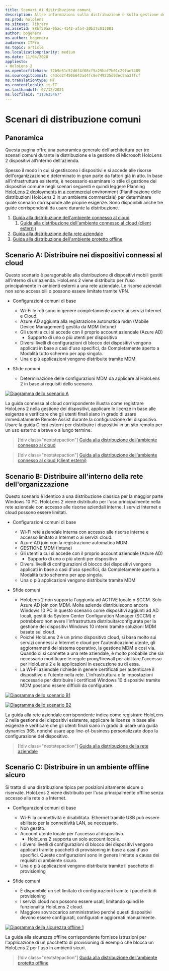 ```yaml
---
title: Scenari di distribuzione comuni
description: Altre informazioni sulla distribuzione e sulla gestione dei HoloLens in ambienti aziendali, tra cui infrastruttura, Azure Active Directory e gestione dei dispositivi mobili.
ms.prod: hololens
ms.sitesec: library
ms.assetid: 88bf50aa-0bac-4142-afa4-20b37c013001
author: bogenera
ms.author: bogenera
audience: ITPro
ms.topic: article
ms.localizationpriority: medium
ms.date: 11/04/2020
appliesto:
- HoloLens 2
ms.openlocfilehash: 72b9e61c52d6f4f08cf5a29baf7b01c29fae7489
ms.sourcegitcommit: c43cd2f450b643ad4fc8e749235d03ec5aa3ffcf
ms.translationtype: MT
ms.contentlocale: it-IT
ms.lasthandoff: 07/12/2021
ms.locfileid: "113635467"
---
```

# <a name="common-deployment-scenarios"></a>Scenari di distribuzione comuni

## <a name="overview"></a>Panoramica

Questa pagina offre una panoramica generale dell'architettura per tre scenari comuni durante la distribuzione e la gestione di Microsoft HoloLens 2 dispositivi all'interno dell'azienda.

Spesso il modo in cui si gestiscono i dispositivi e si accede alle risorse dell'organizzazione è determinato in gran parte da fattori già in atto. In base all'infrastruttura esistente, è necessario esaminare lo stile di gestione dei dispositivi comune negli scenari seguenti e quindi leggere Planning [HoloLens 2 deployments in a commercial](hololens-core-components.md) environment (Pianificazione delle distribuzioni HoloLens 2 in un ambiente commerciale) per determinare quale scenario corrisponde alle proprie esigenze. Sono disponibili anche tre guide corrispondenti da usare durante la distribuzione.


 1. [Guida alla distribuzione dell'ambiente connesso al cloud](hololens2-cloud-connected-overview.md)
     1. [Guida alla distribuzione dell'ambiente connesso al cloud (client esterni)](hololens2-deployment-guide.md)
 1. [Guida alla distribuzione della rete aziendale](hololens2-corp-connected-overview.md)
 1. [Guida alla distribuzione dell'ambiente protetto offline](hololens-common-scenarios-offline-secure.md)

## <a name="scenario-a-deploy-to-cloud-connected-devices"></a>Scenario A: Distribuire nei dispositivi connessi al cloud

Questo scenario è paragonabile alla distribuzione di dispositivi mobili gestiti all'interno di un'azienda. HoloLens 2 viene distribuito per l'uso principalmente in ambienti esterni a una rete aziendale. Le risorse aziendali non sono accessibili o possono essere limitate tramite VPN. 
 * Configurazioni comuni di base
   * Wi-Fi le reti sono in genere completamente aperte ai servizi Internet e Cloud.
   * Azure AD aggiunta alla registrazione automatica mdm (Mobile Device Management) gestita da MDM (Intune)
   * Gli utenti a cui si accede con il proprio account aziendale (Azure AD)
     * Supporto di uno o più utenti per dispositivo
   * Diversi livelli di configurazioni di blocco dei dispositivi vengono applicati in base a casi d'uso specifici, da Completamente aperto a Modalità tutto schermo per app singola.
   * Una o più applicazioni vengono distribuite tramite MDM

* Sfide comuni
   * Determinazione delle configurazioni MDM da applicare al HoloLens 2 in base ai requisiti dello scenario.

[![Diagramma dello scenario A ](images/deployment-guides-revised-scenario-a.png)](images/deployment-guides-revised-scenario-a.png#lightbox)

La guida connessa al cloud corrispondente illustra come registrare HoloLens 2 nella gestione dei dispositivi, applicare le licenze in base alle esigenze e verificare che gli utenti finali siano in grado di usare immediatamente Remote Assist durante la configurazione del dispositivo. Usare la guida Client esterni per distribuire i dispositivi in un sito remoto per un uso esterno a breve o a lungo termine.

> [!div class="nextstepaction"]
> [Guida alla distribuzione dell'ambiente connesso al cloud](hololens2-cloud-connected-overview.md)

> [!div class="nextstepaction"]
> [Guida alla distribuzione dell'ambiente connesso al cloud (client esterni)](hololens2-deployment-guide.md)

## <a name="scenario-b-deploy-inside-your-organizations-network"></a>Scenario B: Distribuire all'interno della rete dell'organizzazione

Questo scenario è identico a una distribuzione classica per la maggior parte Windows 10 PC. HoloLens 2 viene distribuito per l'uso principalmente nella rete aziendale con accesso alle risorse aziendali interne. I servizi Internet e cloud possono essere limitati. 

 * Configurazioni comuni di base
   * Wi-Fi rete aziendale interna con accesso alle risorse interne e accesso limitato a Internet o ai servizi cloud.
   * Azure AD join con la registrazione automatica MDM
   * GESTIONE MDM (Intune)
   * Gli utenti a cui si accede con il proprio account aziendale (Azure AD)
     * Supporto di uno o più utenti per dispositivo
   * Diversi livelli di configurazioni di blocco dei dispositivi vengono applicati in base a casi d'uso specifici, da Completamente aperto a Modalità tutto schermo per app singola.
   * Una o più applicazioni vengono distribuite tramite MDM

 * Sfide comuni
   * HoloLens 2 non supporta l'aggiunta ad ACTIVE locale o SCCM. Solo Azure AD join con MDM. Molte aziende distribuiscono ancora Windows 10 PC in questo scenario come dispositivi aggiunti ad AD locali, gestiti da System Center Configuration Manager (SCCM) e potrebbero non avere l'infrastruttura distribuita/configurata per la gestione dei dispositivi Windows 10 interni tramite soluzioni MDM basate sul cloud.
   * Poiché HoloLens 2 è un primo dispositivo cloud, si basa molto sui servizi connessi a Internet e cloud per l'autenticazione utente, gli aggiornamenti del sistema operativo, la gestione MDM e così via. Quando ci si connette a una rete aziendale, è molto probabile che sia necessario modificare le regole proxy/firewall per abilitare l'accesso per HoloLens 2 e le applicazioni in esecuzione su di essa.
   * La Wi-Fi aziendale richiede in genere certificati per autenticare il dispositivo o l'utente nella rete. L'infrastruttura o le impostazioni necessarie per distribuire i certificati Windows 10 dispositivi tramite MDM possono essere difficili da configurare.

[![Diagramma dello scenario B1 ](images/deployment-guides-revised-scenario-b-01-1.png)](images/deployment-guides-revised-scenario-b-01-1.png#lightbox)

[![Diagramma dello scenario B2 ](images/deployment-guides-revised-scenario-b-02-1.png)](images/deployment-guides-revised-scenario-b-02-1.png#lightbox)

La guida alla rete aziendale corrispondente indica come registrare HoloLens 2 nella gestione dei dispositivi esistente, applicare le licenze in base alle esigenze e verificare che gli utenti finali siano in grado di usare una guida dynamics 365, nonché usare app line-of-business personalizzate dopo la configurazione del dispositivo.

> [!div class="nextstepaction"]
> [Guida alla distribuzione della rete aziendale](hololens2-corp-connected-overview.md)

## <a name="scenario-c-deploy-in-secure-offline-environment"></a>Scenario C: Distribuire in un ambiente offline sicuro

Si tratta di una distribuzione tipica per posizioni altamente sicure o riservate. HoloLens 2 viene distribuito per l'uso principalmente offline senza accesso alla rete o a Internet. 
 * Configurazioni comuni di base
   * Wi-Fi la connettività è disabilitata. Ethernet tramite USB può essere abilitato per la connettività LAN, se necessario.
   * Non gestito.
   * Account utente locale per l'accesso al dispositivo.
     * HoloLens 2 supporta un solo account locale.
   * I diversi livelli di configurazioni di blocco dei dispositivi vengono applicati tramite pacchetti di provisioning in base a casi d'uso specifici. Queste configurazioni sono in genere limitate a causa dei requisiti di ambiente sicuro.
   * Una o più applicazioni vengono distribuite tramite il pacchetto di provisioning

 * Sfide comuni
   * È disponibile un set limitato di configurazioni tramite i pacchetti di provisioning
   * I servizi cloud non possono essere usati, limitando quindi le funzionalità HoloLens 2 cloud.
   * Maggiore sovraccarico amministrativo perché questi dispositivi devono essere configurati, configurati e aggiornati manualmente.

[![Diagramma della sicurezza offline 1 ](images/deployment-guides-revised-scenario-c-01.png)](images/deployment-guides-revised-scenario-c-01.png#lightbox)

La guida alla sicurezza offline corrispondente fornisce istruzioni per l'applicazione di un pacchetto di provisioning di esempio che blocca un HoloLens 2 per l'uso in ambienti sicuri.

> [!div class="nextstepaction"]
> [Guida alla distribuzione dell'ambiente protetto offline](hololens-common-scenarios-offline-secure.md)


